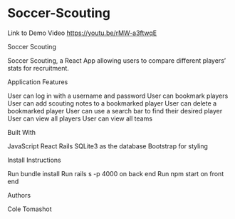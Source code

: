 # Soccer-Scouting

Link to Demo Video
https://youtu.be/rMW-a3ftwqE

Soccer Scouting

Soccer Scouting, a React App allowing users to compare different players’ stats for recruitment.

Application Features

User can log in with a username and password
User can bookmark players
User can add scouting notes to a bookmarked player
User can delete a bookmarked player
User can use a search bar to find their desired player
User can view all players
User can view all teams

Built With

JavaScript
React
Rails
SQLite3 as the database
Bootstrap for styling

Install Instructions

Run bundle install
Run rails s -p 4000 on back end
Run npm start on front end

Authors

Cole Tomashot
